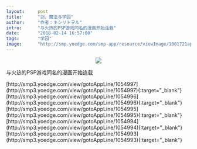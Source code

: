 ```yaml
---
layout:     post
title:      "剑、魔法与学园"
author:     "作者：キシリトヲル"
intro:      "与火热的PSP游戏同名的漫画开始连载"
date:       "2018-02-14 16:57:00"
tags:       "学园"
image:      "http://smp.yoedge.com/smp-app/resource/viewImage/1001721appline.png"
---
```

<div style="text-align: center">
<p><img src="http://smp.yoedge.com/smp-app/resource/viewImage/1001721appline.png"/></p>
</div>
<p class="post-meta">
<span>与火热的PSP游戏同名的漫画开始连载</span>
</p>
[http://smp3.yoedge.com/view/gotoAppLine/1054997](http://smp3.yoedge.com/view/gotoAppLine/1054997){:target="_blank"}
[http://smp3.yoedge.com/view/gotoAppLine/1054996](http://smp3.yoedge.com/view/gotoAppLine/1054996){:target="_blank"}
[http://smp3.yoedge.com/view/gotoAppLine/1054995](http://smp3.yoedge.com/view/gotoAppLine/1054995){:target="_blank"}
[http://smp3.yoedge.com/view/gotoAppLine/1054994](http://smp3.yoedge.com/view/gotoAppLine/1054994){:target="_blank"}
[http://smp3.yoedge.com/view/gotoAppLine/1054993](http://smp3.yoedge.com/view/gotoAppLine/1054993){:target="_blank"}


